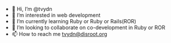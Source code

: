 - 👋 Hi, I’m @tvydn
- 👀 I’m interested in web development
- 🌱 I’m currently learning Ruby or Ruby or Rails(ROR)
- 💞️ I’m looking to collaborate on co-development in Ruby or ROR
- 📫 How to reach me tvydn@disroot.org

<!---
tvydn/tvydn is a ✨ special ✨ repository because its `README.md` (this file) appears on your GitHub profile.
You can click the Preview link to take a look at your changes.
--->
